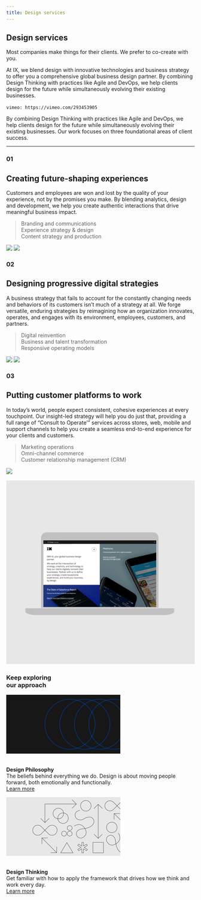 ```yaml
---
title: Design services
---
```


<grid background="gray-80">
<column lg="5">

## **Design services**

Most companies make things for their clients. We prefer to co-create with you.

At IX, we blend design with innovative technologies and business strategy to offer you a comprehensive global business design partner. By combining Design Thinking with practices like Agile and DevOps, we help clients design for the future while simultaneously evolving their existing businesses.

</column>
<column lg="9" offset_lg="2">

`vimeo: https://vimeo.com/293453905`

</column>
</grid>
<grid background="gray-10">
<column lg="10">

<p size="xl">By combining Design Thinking with practices like Agile and DevOps, we help clients design for the future while simultaneously evolving their existing businesses. Our work focuses on three foundational areas of client success.</p>

</column>
</grid>
<grid background="gray-10">
<column lg="16">

<hr>

</column>
<column lg="4">

### 01

</column>
<column lg="4">

## Creating future-shaping experiences

</column>
<column lg="7" offset_lg="4">

Customers and employees are won and lost by the quality of your experience, not by the promises you make. By blending analytics, design and development, we help you create authentic interactions that drive meaningful business impact.

</column>
<column lg="4" offset_lg="1">

> Branding and communications <br>Experience strategy & design <br>Content strategy and production

</column>
<column lg="6" offset_lg="4">

<img src="https://via.placeholder.com/800.png/ccc/ccc">

</column>
<column lg="6">

<img src="https://via.placeholder.com/800.png/ccc/ccc">

</column>
</grid>
<grid background="gray-10">
<column lg="4">

### 02

</column>
<column lg="4">

## Designing progressive digital strategies

</column>
<column lg="7" offset_lg="4">

A business strategy that fails to account for the constantly changing needs and behaviors of its customers isn’t much of a strategy at all. We forge versatile, enduring strategies by reimagining how an organization innovates, operates, and engages with its environment, employees, customers, and partners.


</column>
<column lg="4" offset_lg="1">

> Digital reinvention<br>Business and talent transformation<br>Responsive operating models

</column>
<column lg="8" offset_lg="4">

<img src="https://via.placeholder.com/800x500.png/ccc/ccc">

</column>
<column lg="4">

<img src="https://via.placeholder.com/800x450.png/ccc/ccc">

</column>
</grid>
<grid background="gray-10">
<column lg="4">

### 03

</column>
<column lg="4">

## Putting customer platforms to work

</column>
<column lg="7" offset_lg="4">

In today’s world, people expect consistent, cohesive experiences at every touchpoint. Our insight-led strategy will help you do just that, providing a full range of “Consult to Operate’” services across stores, web, mobile and support channels to help you create a seamless end-to-end experience for your clients and customers.

</column>
<column lg="4" offset_lg="1">

> Marketing operations<br>Omni-channel commerce<br>Customer relationship management (CRM)

</column>
<column lg="12" offset_lg="4">

<img src="https://via.placeholder.com/1500x700.png/ccc/ccc">

</column>
</grid>

<tile
  size="md"
  background="#E7E7E7"
  title_one="Learn how you can 
partner with us to build
better business."
  tile_name="IBM iX">
  <img src="images/Image_2.png" alt="Geometric shapes"/>
</tile>

<grid background="gray-10">
<column lg="8">

<h3>Keep exploring<br>our approach</h3>

</column>
<column lg="4">

![](images/Image_3.png)

<p size="sm"><br><strong>Design Philosophy</strong><br>
The beliefs behind everything we do. Design is about moving people forward, both emotionally and functionally.<br>
<a href="/approach/design-thinking">Learn more</a></p>

</column>
<column lg="4">

![](images/Image_4.png)
<p size="sm"><br><strong>Design Thinking</strong><br>
Get familiar with how to apply the framework that drives how we think and work every day. <br><a href="/approach/design-services">Learn more</a></p>

</column>
</grid>
